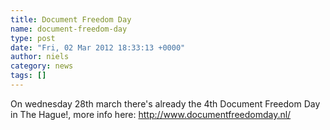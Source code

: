 ```yaml
---
title: Document Freedom Day
name: document-freedom-day
type: post
date: "Fri, 02 Mar 2012 18:33:13 +0000"
author: niels
category: news
tags: []
---
```

On wednesday 28th march there's already the 4th Document Freedom Day in The Hague!, more info here: http://www.documentfreedomday.nl/